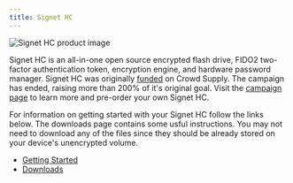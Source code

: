 ```yaml
---
title: Signet HC
---
```


![Signet HC product image](/signet-hc/images/signet-hc-product.jpg)

Signet HC is an all-in-one open source encrypted flash drive, FIDO2 two-factor
authentication token, encryption engine, and hardware password manager. Signet
HC was originally
[funded](https://www.crowdsupply.com/nth-dimension/signet-high-capacity) on
Crowd Supply. The campaign has ended, raising more than 200% of it's original
goal. Visit the [campaign page](https://www.crowdsupply.com/nth-dimension/signet-high-capacity) to learn
more and pre-order your own Signet HC. 

For information on getting started with your Signet HC follow the links below.
The downloads page contains some usful instructions. You may not need to
download any of the files since they should be already stored on your device's
unencrypted volume.

- [Getting Started](../signet/getting-started)
- [Downloads](../signet/downloads)
